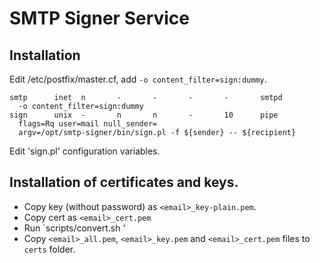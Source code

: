 # SMTP Signer Service

## Installation

Edit /etc/postfix/master.cf, add `-o content_filter=sign:dummy`.

```
smtp      inet  n       -       -       -       -       smtpd
  -o content_filter=sign:dummy
sign      unix  -       n       n       -       10      pipe
  flags=Rq user=mail null_sender=
  argv=/opt/smtp-signer/bin/sign.pl -f ${sender} -- ${recipient}
```

Edit 'sign.pl' configuration variables.

## Installation of certificates and keys.

* Copy key (without password) as `<email>_key-plain.pem`.
* Copy cert as `<email>_cert.pem`
* Run `scripts/convert.sh <email>'
* Copy `<email>_all.pem`, `<email>_key.pem` and `<email>_cert.pem` files to `certs` folder.



